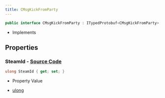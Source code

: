 ```yaml
---
title: CMsgKickFromParty
---
```


```csharp
public interface CMsgKickFromParty : ITypedProtobuf<CMsgKickFromParty>, INativeHandle
```

- Implements

## Properties

### **SteamId** - [Source Code](https://github.com/swiftly-solution/swiftlys2/blob/main/managed/src/SwiftlyS2.Generated/Protobufs/Interfaces/CMsgKickFromParty.cs#L13)

```csharp
ulong SteamId { get; set; }
```

- Property Value

- [ulong](https://learn.microsoft.com/dotnet/api/system.uint64)

